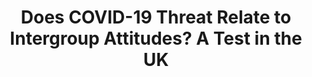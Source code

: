 ---
title: "Does COVID-19 Threat Relate to Intergroup Attitudes? A Test in the UK"
collection: publications
permalink: /publication/imada_etal_2022_ebs.pdf
paperurl: '/files/Imada et al. (2022) EBS.pdf'
link: 'https://www.researchgate.net/publication/362644923_Does_COVID-19_threat_relate_to_intergroup_attitudes_A_test_in_the_UK'
citation: '<u>Imada, H.</u>, *Lalot, F., & Abrams, D (in press). Does COVID-19 Threat Relate to Intergroup Attitudes? A Test in the UK. <em>Evolutionary Behavioral Sciences</em>.'
---